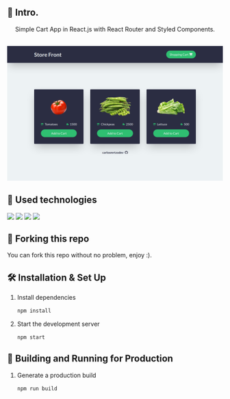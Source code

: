 ## 📄 Intro.

<div align="center">
Simple Cart App in React.js with React Router and Styled Components. <br><br>
</div>

[![Cart App Banner](./public/assets/banner.png)](https://cart-app-ten.vercel.app/)

## 💼 Used technologies

![](https://img.shields.io/badge/Markup-HTML-informational?style=for-the-badge&logo=html5&logoColor=2fbf71&color=2fbf71&labelColor=2b2d42)
![](https://img.shields.io/badge/Style-CSS-informational?style=for-the-badge&logo=css3&logoColor=2fbf71&color=2fbf71&labelColor=2b2d42)
![](https://img.shields.io/badge/Code-JavaScript-informational?style=for-the-badge&logo=JavaScript&logoColor=2fbf71&color=2fbf71&labelColor=2b2d42)
![](https://img.shields.io/badge/Code-React.js-informational?style=for-the-badge&logo=react&logoColor=2fbf71&color=2fbf71&labelColor=2b2d42)

## 🚨 Forking this repo

You can fork this repo without no problem, enjoy :).

## 🛠 Installation & Set Up

1. Install dependencies

   ```sh
   npm install
   ```

2. Start the development server

   ```sh
   npm start
   ```

## 🚀 Building and Running for Production

1. Generate a production build

   ```sh
   npm run build
   ```
